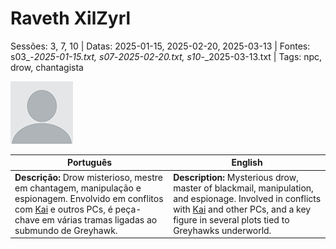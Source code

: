 
# Raveth XilZyrl

Sessões: 3, 7, 10 | Datas: 2025-01-15, 2025-02-20, 2025-03-13 | Fontes: s03_-_2025-01-15.txt, s07_-_2025-02-20.txt, s10_-_2025-03-13.txt | Tags: npc, drow, chantagista

![Raveth XilZyrl](docs/dm/-/npc/blank.png)

| Português                                                                                                                                                                                               | English                                                                                                                                                                                                        |
| ------------------------------------------------------------------------------------------------------------------------------------------------------------------------------------------------------- | -------------------------------------------------------------------------------------------------------------------------------------------------------------------------------------------------------------- |
| **Descrição:** Drow misterioso, mestre em chantagem, manipulação e espionagem. Envolvido em conflitos com [Kai](pc_kai.md) e outros PCs, é peça-chave em várias tramas ligadas ao submundo de Greyhawk. | **Description:** Mysterious drow, master of blackmail, manipulation, and espionage. Involved in conflicts with [Kai](pc_kai.md) and other PCs, and a key figure in several plots tied to Greyhawks underworld. |

